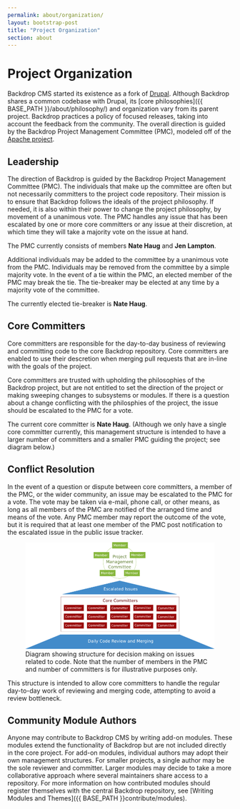 ```yaml
---
permalink: about/organization/
layout: bootstrap-post
title: "Project Organization"
section: about
---
```


# Project Organization

Backdrop CMS started its existence as a fork of [Drupal](http://drupal.org). Although Backdrop shares a common codebase with Drupal, its [core philosophies]({{ BASE_PATH }}/about/philosophy/) and organization vary from its parent project. Backdrop practices a policy of focused releases, taking into account the feedback from the community. The overall direction is guided by the Backdrop Project Management Committee (PMC), modeled off of the [Apache project](http://www.apache.org/dev/pmc.html).

## Leadership

The direction of Backdrop is guided by the Backdrop Project Management Committee (PMC). The individuals that make up the committee are often but not necessarily committers to the project code repository. Their mission is to ensure that Backdrop follows the ideals of the project philosophy. If needed, it is also within their power to change the project philosophy, by movement of a unanimous vote. The PMC handles any issue that has been escalated by one or more core committers or any issue at their discretion, at which time they will take a majority vote on the issue at hand.

The PMC currently consists of members **Nate Haug** and **Jen Lampton**.

Additional individuals may be added to the committee by a unanimous vote from the PMC. Individuals may be removed from the committee by a simple majority vote. In the event of a tie within the PMC, an elected member of the PMC may break the tie. The tie-breaker may be elected at any time by a majority vote of the committee.

The currently elected tie-breaker is **Nate Haug**.

## Core Committers

Core committers are responsible for the day-to-day business of reviewing and committing code to the core Backdrop repository. Core committers are enabled to use their descretion when merging pull requests that are in-line with the goals of the project.

Core committers are trusted with upholding the philosophies of the Backdrop project, but are not entitled to set the direction of the project or making sweeping changes to subsystems or modules. If there is a question about a change conflicting with the philosphies of the project, the issue should be escalated to the PMC for a vote.

The current core committer is **Nate Haug**. (Although we only have a single core committer currently, this management structure is intended to have a larger number of committers and a smaller PMC guiding the project; see diagram below.)

## Conflict Resolution

In the event of a question or dispute between core committers, a member of the PMC, or the wider community, an issue may be escalated to the PMC for a vote. The vote may be taken via e-mail, phone call, or other means, as long as all members of the PMC are notified of the arranged time and means of the vote. Any PMC member may report the outcome of the vote, but it is required that at least one member of the PMC post notification to the escalated issue in the public issue tracker.

<figure>
<img src="/img/pmc-structure.png" alt="Diagram of the PMC Structure." />
<figcaption>Diagram showing structure for decision making on issues related to code. Note that the number of members in the PMC and number of committers is for illustrative purposes only.</figcaption>
</figure>

This structure is intended to allow core committers to handle the regular day-to-day work of reviewing and merging code, attempting to avoid a review bottleneck.

## Community Module Authors

Anyone may contribute to Backdrop CMS by writing add-on modules. These modules extend the functionality of Backdrop but are not included directly in the core project. For add-on modules, individual authors may adopt their own management structures. For smaller projects, a single author may be the sole reviewer and committer. Larger modules may decide to take a more collaborative approach where several maintainers share access to a repository. For more information on how contributed modules should register themselves with the central Backdrop repository, see [Writing Modules and Themes]({{ BASE_PATH }}contribute/modules).



